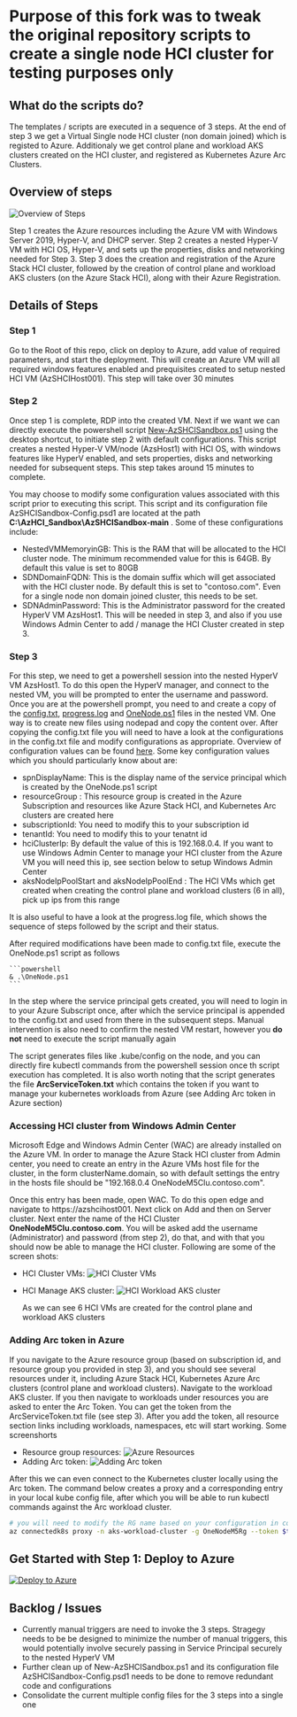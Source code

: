 
# Purpose of this fork was to tweak the original repository scripts to create a single node HCI cluster for testing purposes only

## What do the scripts do?

The templates / scripts are executed in a sequence of 3 steps. At the end of step 3 we get a Virtual Single node HCI cluster (non domain joined) which is registed to Azure. Additionaly we get control plane and workload AKS clusters created on the HCI cluster, and registered as Kubernetes Azure Arc Clusters.

## Overview of steps

![Overview of Steps](./Sandbox/SingleNodeHCIClusterCreationAndRegistration/diagrams/steps-overview.png)


Step 1 creates the Azure resources including the Azure VM with Windows Server 2019, Hyper-V, and DHCP server.  Step 2 creates a nested Hyper-V VM with HCI OS, Hyper-V, and sets up the properties, disks and networking needed for Step 3. Step 3 does the creation and registration of the Azure Stack HCI cluster, followed by the creation of control plane and workload AKS clusters (on the Azure Stack HCI), along with their Azure Registration.

## Details of Steps

### Step 1

Go to the Root of this repo, click on deploy to Azure, add value of required parameters, and start the deployment.    This will create an Azure VM will all required windows features enabled and prequisites created to setup nested HCI VM (AzSHCIHost001). This step will take over 30 minutes
  
### Step 2

Once step 1 is complete, RDP into the created VM. Next if we want we can directly execute the powershell script [New-AzSHCISandbox.ps1](./Sandbox/New-AzSHCISandbox.ps1) using the desktop shortcut, to initiate step 2 with default configurations. This script creates a nested Hyper-V VM/node (AzsHost1) with HCI OS, with windows features like HyperV enabled, and sets properties, disks and networking needed for subsequent steps. This step takes around 15 minutes to complete.

You may choose to modify some configuration values associated with this script prior to executing this script. This script and its configuration file AzSHCISandbox-Config.psd1 are located at the path **C:\AzHCI_Sandbox\AzSHCISandbox-main** . Some of these configurations include:

* NestedVMMemoryinGB: This is the RAM that will be allocated to the HCI cluster node. The minimum recommended value for this is 64GB. By default this value is set to 80GB
* SDNDomainFQDN: This is the domain suffix which will get associated with the HCI cluster node. By default this is set to "contoso.com". Even for a single node non domain joined cluster, this needs to be set.
* SDNAdminPassword: This is the Administrator password for the created HyperV VM AzsHost1. This will be needed in step 3, and also if you use Windows Admin Center to add / manage the HCI Cluster created in step 3.
  
### Step 3

For this step, we need to get a powershell session into the nested HyperV VM AzsHost1. To do this open the HyperV manager, and connect to the nested VM, you will be prompted to enter the username and password. Once you are at the powershell prompt, you need to and create a copy of the [config.txt](./Sandbox/SingleNodeHCIClusterCreationAndRegistration/config.txt), [progress.log](./Sandbox/SingleNodeHCIClusterCreationAndRegistration/progress.log) and [OneNode.ps1](./Sandbox/SingleNodeHCIClusterCreationAndRegistration/OneNode.ps1) files in the nested VM. One way is to create new files using nodepad and copy the content over. After copying the config.txt file you will need to have a look at the configurations in the config.txt file and modify configurations as appropriate. Overview of configuration values can be found [here](https://github.com/microsoft/onenode-edge-poc/blob/Adding-Domain-Version/OneNode-NoDomain-Readme/OneNode-NoDomain.md#step-2-set-up-the-deployment-tool). Some key configuration values which you should particularly know about are:

* spnDisplayName: This is the display name of the service principal which is created by the OneNode.ps1 script
* resourceGroup : This resource group is created in the Azure Subscription and resources like Azure Stack HCI, and Kubernetes Arc clusters are created here
* subscriptionId: You need to modify this to your subscription id
* tenantId: You need to modify this to your tenatnt id
* hciClusterIp: By default the value of this is 192.168.0.4. If you want to use Windows Admin Center to manage your HCI cluster from the Azure VM you will need this ip, see section below to setup Windows Admin Center
* aksNodeIpPoolStart and aksNodeIpPoolEnd : The HCI VMs which get created when creating the control plane and workload clusters (6 in all), pick up ips from this range

It is also useful to have a look at the progress.log file, which shows the sequence of steps followed by the script and their status.

After required modifications have been made to config.txt file, execute the OneNode.ps1 script as follows

    ```powershell
    & .\OneNode.ps1
    ```

In the step where the service principal gets created, you will need to login in to your Azure Subscript once, after which the service principal is appended to the config.txt and used from there in the subsequent steps. Manual intervention is also need to confirm the nested VM restart, however you **do not** need to execute the script manually again

The script generates files like .kube/config on the node, and you can directly fire kubectl commands from the powershell session once th script execution has completed. It is also worth noting that the script generates the file **ArcServiceToken.txt** which contains the token if you want to manage your kubernetes workloads from Azure (see Adding Arc token in Azure section)

### Accessing HCI cluster from Windows Admin Center

Microsoft Edge and Windows Admin Center (WAC) are already installed on the Azure VM. In order to manage the Azure Stack HCI cluster from Admin center, you need to create an entry in the Azure VMs host file for the cluster, in the form clusterName.domain, so with default settings the entry in the hosts file should be "192.168.0.4 OneNodeM5Clu.contoso.com".

Once this entry has been made, open WAC. To do this open edge and navigate to https://azshcihost001. Next click on Add and then on Server cluster. Next enter the name of the HCI Cluster **OneNodeM5Clu.contoso.com**. You will be asked add the username (Administrator) and password (from step 2), do that, and with that you should now be able to manage the HCI cluster. Following are some of the screen shots:

*  HCI Cluster VMs: ![HCI Cluster VMs](./Sandbox/SingleNodeHCIClusterCreationAndRegistration/diagrams/wac-list-cluster-vms.png)
*  HCI Manage AKS cluster: ![HCI Workload AKS cluster](./Sandbox/SingleNodeHCIClusterCreationAndRegistration/diagrams/wac-list-aks-cluster.png)
   
   As we can see 6 HCI VMs are created for the control plane and workload AKS clusters

### Adding Arc token in Azure

If you navigate to the Azure resource group (based on subscription id, and resource group you provided in step 3), and you should see several resources under it, including Azure Stack HCI, Kubernetes Azure Arc clusters (control plane and workload clusters). Navigate to the workload AKS cluster. If you then navigate to workloads under resources you are asked to enter the Arc Token. You can get the token from the ArcServiceToken.txt file (see step 3). After you add the token, all resource section links including workloads, namespaces, etc will start working. Some screenshorts

* Resource group resources: ![Azure Resources](./Sandbox/SingleNodeHCIClusterCreationAndRegistration/diagrams/azure-rg-resources.png)
* Adding Arc token: ![Adding Arc token](./Sandbox/SingleNodeHCIClusterCreationAndRegistration/diagrams/workload-cluster-add-token-azure.png)

After this we can even connect to the Kubernetes cluster locally using the Arc token. The command below creates a proxy and a corresponding entry in your local kube config file, after which you will be able to run kubectl commands against the Arc workload cluster.

```bash
# you will need to modify the RG name based on your configuration in config.txt
az connectedk8s proxy -n aks-workload-cluster -g OneNodeM5Rg --token $tok
```

## Get Started with Step 1: Deploy to Azure

[![Deploy to Azure](https://aka.ms/deploytoazurebutton)](https://portal.azure.com/#create/Microsoft.Template/uri/https%3A%2F%2Fraw.githubusercontent.com%2FmaniSbindra%2FAzStackHCISandbox%2Fmain%2Fjson%2Fazuredeploy.json)


## Backlog / Issues

* Currently manual triggers are need to invoke the 3 steps. Stragegy needs to be be designed to minimize the number of manual triggers, this would potentially involve securely passing in Service Principal securely to the nested HyperV VM
* Further clean up of New-AzSHCISandbox.ps1 and its configuration file AzSHCISandbox-Config.psd1 needs to be done to remove redundant code and configurations
* Consolidate the current multiple config files for the 3 steps into a single one
